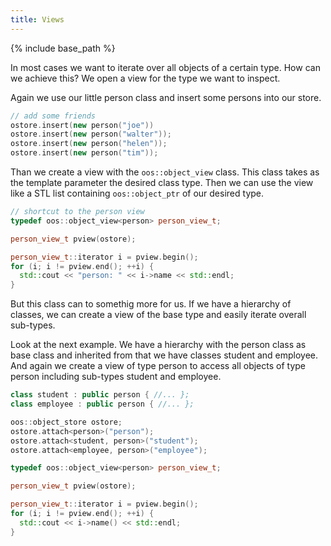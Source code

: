 ```yaml
---
title: Views
---
```

{% include base_path %}

In most cases we want to iterate over all objects of a certain
type. How can we achieve this? We open a view for the type we want
to inspect.

Again we use our little person class and insert some persons into
our store.

```cpp
// add some friends
ostore.insert(new person("joe"))
ostore.insert(new person("walter"));
ostore.insert(new person("helen"));
ostore.insert(new person("tim"));
```

Than we create a view with the ```oos::object_view``` class. This class
takes as the template parameter the desired class type. Then we can
use the view like a STL list containing ```oos::object_ptr``` of our
desired type.

```cpp
// shortcut to the person view
typedef oos::object_view<person> person_view_t;

person_view_t pview(ostore);

person_view_t::iterator i = pview.begin();
for (i; i != pview.end(); ++i) {
  std::cout << "person: " << i->name << std::endl;
}
```

But this class can to somethig more for us. If we have a hierarchy
of classes, we can create a view of the base type and easily iterate
overall sub-types.

Look at the next example. We have a hierarchy with the person class
as base class and inherited from that we have classes student and
employee.
And again we create a view of type person to access all objects of
type person including sub-types student and employee.

```cpp
class student : public person { //... };
class employee : public person { //... };

oos::object_store ostore;
ostore.attach<person>("person");
ostore.attach<student, person>("student");
ostore.attach<employee, person>("employee");

typedef oos::object_view<person> person_view_t;

person_view_t pview(ostore);

person_view_t::iterator i = pview.begin();
for (i; i != pview.end(); ++i) {
  std::cout << i->name() << std::endl;
}
```
